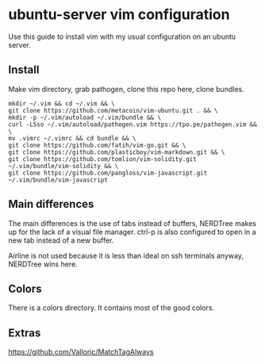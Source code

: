 # ubuntu-server vim configuration

Use this guide to install vim with my usual configuration on an ubuntu server.

## Install

Make vim directory, grab pathogen, clone this repo here, clone bundles.

```
mkdir ~/.vim && cd ~/.vim && \
git clone https://github.com/metacoin/vim-ubuntu.git . && \
mkdir -p ~/.vim/autoload ~/.vim/bundle && \
curl -LSso ~/.vim/autoload/pathogen.vim https://tpo.pe/pathogen.vim && \
mv .vimrc ~/.vimrc && cd bundle && \
git clone https://github.com/fatih/vim-go.git && \
git clone https://github.com/plasticboy/vim-markdown.git && \
git clone https://github.com/tomlion/vim-solidity.git ~/.vim/bundle/vim-solidity && \
git clone https://github.com/pangloss/vim-javascript.git ~/.vim/bundle/vim-javascript
```

## Main differences

The main differences is the use of tabs instead of buffers, NERDTree makes up for the lack of a visual file manager. ctrl-p is also configured to open in a new tab instead of a new buffer. 

Airline is not used because it is less than ideal on ssh terminals anyway, NERDTree wins here.

## Colors

There is a colors directory. It contains most of the good colors.

## Extras

https://github.com/Valloric/MatchTagAlways
